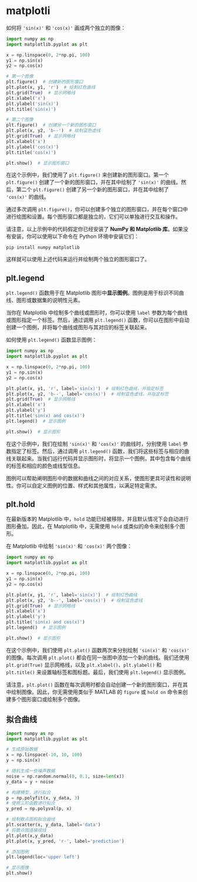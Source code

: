# matplotli

如何将 `'sin(x)'` 和 `'cos(x)'` 画成两个独立的图像：

```python
import numpy as np
import matplotlib.pyplot as plt

x = np.linspace(0, 2*np.pi, 100)
y1 = np.sin(x)
y2 = np.cos(x)

# 第一个图像
plt.figure()  # 创建新的图形窗口
plt.plot(x, y1, 'r')  # 绘制红色曲线
plt.grid(True)  # 显示网格线
plt.xlabel('x')
plt.ylabel('sin(x)')
plt.title('sin(x)')

# 第二个图像
plt.figure()  # 创建另一个新的图形窗口
plt.plot(x, y2, 'b--')  # 绘制蓝色虚线
plt.grid(True)  # 显示网格线
plt.xlabel('x')
plt.ylabel('cos(x)')
plt.title('cos(x)')

plt.show()  # 显示图形窗口
```

在这个示例中，我们使用了 `plt.figure()` 来创建新的图形窗口。第一个 `plt.figure()` 创建了一个新的图形窗口，并在其中绘制了 `'sin(x)'` 的曲线。然后，第二个 `plt.figure()` 创建了另一个新的图形窗口，并在其中绘制了 `'cos(x)'` 的曲线。

通过多次调用 `plt.figure()`，你可以创建多个独立的图形窗口，并在每个窗口中进行绘图和设置。每个图形窗口都是独立的，它们可以单独进行交互和操作。

请注意，以上示例中的代码假定你已经安装了 **NumPy 和 Matplotlib 库**。如果没有安装，你可以使用以下命令在 Python 环境中安装它们：

```shell
pip install numpy matplotlib
```

这样就可以使用上述代码来运行并绘制两个独立的图形窗口了。

## plt.legend

`plt.legend()` 函数用于在 Matplotlib 图形中**显示图例**。图例是用于标识不同曲线、图形或数据集的说明性元素。

当你在 Matplotlib 中绘制多个曲线或图形时，你可以使用 `label` 参数为每个曲线或图形指定一个标签。然后，通过调用 `plt.legend()` 函数，你可以在图形中自动创建一个图例，并将每个曲线或图形与其对应的标签关联起来。

如何使用 `plt.legend()` 函数显示图例：

```python
import numpy as np
import matplotlib.pyplot as plt

x = np.linspace(0, 2*np.pi, 100)
y1 = np.sin(x)
y2 = np.cos(x)

plt.plot(x, y1, 'r', label='sin(x)')  # 绘制红色曲线，并指定标签
plt.plot(x, y2, 'b--', label='cos(x)')  # 绘制蓝色虚线，并指定标签
plt.grid(True)  # 显示网格线
plt.xlabel('x')
plt.ylabel('y')
plt.title('sin(x) and cos(x)')
plt.legend()  # 显示图例

plt.show()  # 显示图形
```

在这个示例中，我们在绘制 `'sin(x)'` 和 `'cos(x)'` 的曲线时，分别使用 `label` 参数指定了标签。然后，通过调用 `plt.legend()` 函数，我们将这些标签与相应的曲线关联起来。当我们运行代码并显示图形时，将显示一个图例，其中包含每个曲线的标签和相应的颜色或线型信息。

图例可以帮助阐明图形中的数据和曲线之间的对应关系，使图形更具可读性和说明性。你可以自定义图例的位置、样式和其他属性，以满足特定需求。

## plt.hold

在最新版本的 Matplotlib 中，`hold` 功能已经被移除，并且默认情况下会自动进行图形叠加。因此，在 Matplotlib 中，无需使用 `hold` 或类似的命令来绘制多个图形。

在 Matplotlib 中绘制 `'sin(x)'` 和 `'cos(x)'` 两个图像：

```python
import numpy as np
import matplotlib.pyplot as plt

x = np.linspace(0, 2*np.pi, 100)
y1 = np.sin(x)
y2 = np.cos(x)

plt.plot(x, y1, 'r', label='sin(x)')  # 绘制红色曲线
plt.plot(x, y2, 'b--', label='cos(x)')  # 绘制蓝色虚线
plt.grid(True)  # 显示网格线
plt.xlabel('x')
plt.ylabel('y')
plt.title('sin(x) and cos(x)')
plt.legend()  # 显示图例

plt.show()  # 显示图形
```

在这个示例中，我们使用 `plt.plot()` 函数两次来分别绘制 `'sin(x)'` 和 `'cos(x)'` 的图像。每次调用 `plt.plot()` 都会在同一张图中添加一个新的曲线。我们还使用 `plt.grid(True)` 显示网格线，以及 `plt.xlabel()`、`plt.ylabel()` 和 `plt.title()` 来设置轴标签和图标题。最后，我们使用 `plt.legend()` 显示图例。

请注意，`plt.plot()` 函数在每次调用时都会自动创建一个新的图形窗口，并在其中绘制图像。因此，你无需使用类似于 MATLAB 的 `figure` 或 `hold on` 命令来创建多个图形窗口或绘制多个图像。

## 拟合曲线

```python
import numpy as np
import matplotlib.pyplot as plt

# 生成原始数据
x = np.linspace(-10, 10, 100)
y = np.sin(x)

# 随机生成一些噪声数据
noise = np.random.normal(0, 0.1, size=len(x))
y_data = y + noise

# 构建模型，进行拟合
p = np.polyfit(x, y_data, 3)
# 使用三阶函数进行拟合
y_pred = np.polyval(p, x)

# 绘制散点图和拟合曲线
plt.scatter(x, y_data, label='data')
# 将散点图连接成线
plt.plot(x,y_data)
plt.plot(x, y_pred, 'r-', label='prediction')

# 添加图例
plt.legend(loc='upper left')

# 显示图像
plt.show()
```



